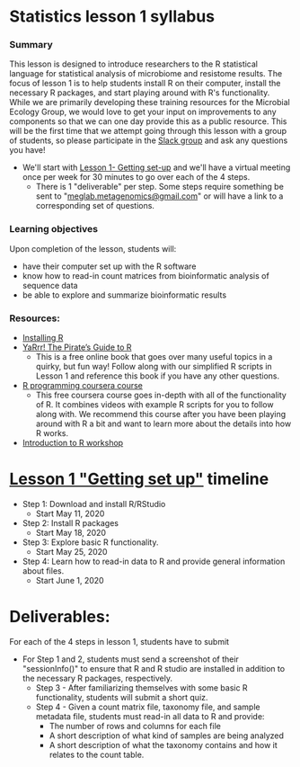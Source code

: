 # Statistics lesson 1 syllabus
### Summary
This lesson is designed to introduce researchers to the R statistical language for statistical analysis of microbiome and resistome results. The focus of lesson 1 is to help students install R on their computer, install the necessary R packages, and start playing around with R's functionality. While we are primarily developing these training resources for the Microbial Ecology Group, we would love to get your input on improvements to any components so that we can one day provide this as a public resource. This will be the first time that we attempt going through this lesson with a group of students, so please participate in the [Slack group](microbialecol-1s68204.slack.com) and ask any questions you have!
* We'll start with [Lesson 1- Getting set-up](https://github.com/EnriqueDoster/Bioinformatic_resources/blob/master/Onboarding_training/Statistics_onboarding/Statistics_lesson_1.md) and we'll have a virtual meeting once per week for 30 minutes to go over each of the 4 steps.
  * There is 1 "deliverable" per step. Some steps require something be sent to "meglab.metagenomics@gmail.com" or will have a link to a corresponding set of questions.


### Learning objectives
Upon completion of the lesson, students will:
* have their computer set up with the R software
* know how to read-in count matrices from bioinformatic analysis of sequence data
* be able to explore and summarize bioinformatic results

### Resources:
  * [Installing R](https://www.datacamp.com/community/tutorials/installing-R-windows-mac-ubuntu)
  * [YaRrr! The Pirate’s Guide to R](https://bookdown.org/ndphillips/YaRrr/)
    * This is a free online book that goes over many useful topics in a quirky, but fun way! Follow along with our simplified R scripts in Lesson 1 and reference this book if you have any other questions.
  * [R programming coursera course](https://www.coursera.org/learn/r-programming)
    * This free coursera course goes in-depth with all of the functionality of R. It combines videos with example R scripts for you to follow along with. We recommend this course after you have been playing around with R a bit and want to learn more about the details into how R works.
  * [Introduction to R workshop](https://bioinformatics.ca/workshops/2018-introduction-to-R/)

# [Lesson 1 "Getting set up"](https://github.com/EnriqueDoster/Bioinformatic_resources/blob/master/Onboarding_training/Statistics_onboarding/Statistics_lesson_1.md) timeline
* Step 1: Download and install R/RStudio
  * Start May 11, 2020
* Step 2: Install R packages
  * Start May 18, 2020
* Step 3: Explore basic R functionality.
  * Start May 25, 2020
* Step 4: Learn how to read-in data to R and provide general information about files.
  * Start June 1, 2020


# Deliverables:
For each of the 4 steps in lesson 1, students have to submit
* For Step 1 and 2, students must send a screenshot of their "sessionInfo()" to ensure that R and R studio are installed in addition to the necessary R packages, respectively.
  * Step 3 - After familiarizing themselves with some basic R functionality, students will submit a short quiz.
  * Step 4 - Given a count matrix file, taxonomy file, and sample metadata file, students must read-in all data to R and provide:
    * The number of rows and columns for each file
    * A short description of what kind of samples are being analyzed
    * A short description of what the taxonomy contains and how it relates to the count table.
